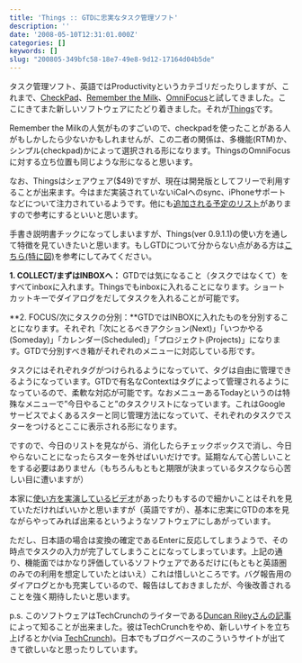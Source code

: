```yaml
---
title: 'Things :: GTDに忠実なタスク管理ソフト'
description: ''
date: '2008-05-10T12:31:01.000Z'
categories: []
keywords: []
slug: "200805-349bfc58-18e7-49e8-9d12-17164d04b5de"
---
```

タスク管理ソフト、英語ではProductivityというカテゴリだったりしますが、これまで、[CheckPad](http://www.checkpad.jp/)、[Remember the Milk](https://www.rememberthemilk.com/)、[OmniFocus](http://www.omnigroup.com/applications/omnifocus/)と試してきました。ここにきてまた新しいソフトウェアにたどり着きました。それが[Things](http://culturedcode.com/things/)です。

Remember the Milkの人気がものすごいので、checkpadを使ったことがある人がもしかしたら少ないかもしれませんが、この二者の関係は、多機能(RTM)か、シンプル(checkpad)かによって選択される形になります。ThingsのOmniFocusに対する立ち位置も同じような形になると思います。

なお、Thingsはシェアウェア($49)ですが、現在は開発版としてフリーで利用することが出来ます。今はまだ実装されていないiCalへのsync、iPhoneサポートなどについて注力されているようです。他にも[追加される予定のリスト](http://culturedcode.com/things/wiki/index.php?title=Future_Features)がありますので参考にするといいと思います。

手書き説明書チックになってしまいますが、Things(ver 0.9.1.1)の使い方を通して特徴を見ていきたいと思います。もしGTDについて分からない点がある方は[こちら(特に図)](http://www.itmedia.co.jp/bizid/articles/0606/28/news097_3.html)を参考にしてみてください。

**1\. COLLECT/まずはINBOXへ：** GTDでは気になること（タスクではなくて）をすべてinboxに入れます。Thingsでもinboxに入れることになります。ショートカットキーでダイアログをだしてタスクを入れることが可能です。

**2\. FOCUS/次にタスクの分別：**GTDではINBOXに入れたものを分別することになります。それぞれ「次にとるべきアクション(Next)」「いつかやる(Someday)」「カレンダー(Scheduled)」「プロジェクト(Projects)」になります。GTDで分別すべき箱がそれぞれのメニューに対応している形です。

タスクにはそれぞれタグがつけられるようになっていて、タグは自由に管理できるようになっています。GTDで有名なContextはタグによって管理されるようになっているので、柔軟な対応が可能です。なおメニューあるTodayというのは特殊なメニューで”今日やること”のタスクリストになっています。これはGoogleサービスでよくあるスターと同じ管理方法になっていて、それぞれのタスクでスターをつけるとここに表示される形になります。

ですので、今日のリストを見ながら、消化したらチェックボックスで消し、今日やらないことになったらスターを外せばいいだけです。延期なんて心苦しいことをする必要はありません（もちろんもともと期限が決まっているタスクなら心苦しい目に遭いますが）

本家に[使い方を実演しているビデオ](http://culturedcode.com/things/screencast.html)があったりもするので細かいことはそれを見ていただければいいかと思いますが（英語ですが）、基本に忠実にGTDの本を見ながらやってみれば出来るというようなソフトウェアにしあがっています。

ただし、日本語の場合は変換の確定であるEnterに反応してしまうようで、その時点でタスクの入力が完了してしまうことになってしまっています。上記の通り、機能面ではかなり評価しているソフトウェアであるだけに(もともと英語圏のみでの利用を想定していたとはいえ）これは惜しいところです。バグ報告用のダイアログとかも充実しているので、報告はしておきましたが、今後改善されることを強く期待したいと思います。

p.s. このソフトウェアはTechCrunchのライターである[Duncan Rileyさんの記事](http://jp.techcrunch.com/archives/20080505signing-off-and-what-does-a-techcrunch-writer-actually-use/)によって知ることが出来ました。彼はTechCrunchをやめ、新しいサイトを立ち上げるとか(via [TechCrunch](http://jp.techcrunch.com/archives/20080505we-lost-a-blogging-giant-today-duncan-riley-moves-on/))。日本でもブログベースのこういうサイトが出てきて欲しいなと思ったりしています。